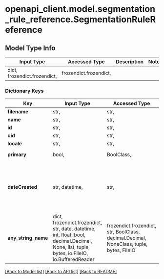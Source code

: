 # openapi_client.model.segmentation_rule_reference.SegmentationRuleReference

## Model Type Info
Input Type | Accessed Type | Description | Notes
------------ | ------------- | ------------- | -------------
dict, frozendict.frozendict,  | frozendict.frozendict,  |  | 

### Dictionary Keys
Key | Input Type | Accessed Type | Description | Notes
------------ | ------------- | ------------- | ------------- | -------------
**filename** | str,  | str,  |  | 
**name** | str,  | str,  |  | 
**id** | str,  | str,  |  | [optional] 
**uid** | str,  | str,  |  | [optional] 
**locale** | str,  | str,  |  | [optional] 
**primary** | bool,  | BoolClass,  | Default: false | [optional] 
**dateCreated** | str, datetime,  | str,  |  | [optional] value must conform to RFC-3339 date-time
**any_string_name** | dict, frozendict.frozendict, str, date, datetime, int, float, bool, decimal.Decimal, None, list, tuple, bytes, io.FileIO, io.BufferedReader | frozendict.frozendict, str, BoolClass, decimal.Decimal, NoneClass, tuple, bytes, FileIO | any string name can be used but the value must be the correct type | [optional]

[[Back to Model list]](../../README.md#documentation-for-models) [[Back to API list]](../../README.md#documentation-for-api-endpoints) [[Back to README]](../../README.md)

